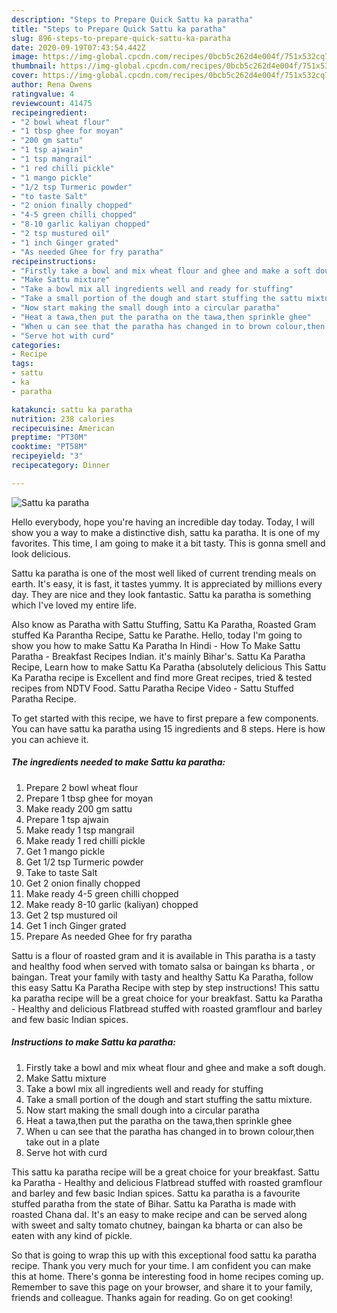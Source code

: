 ```yaml
---
description: "Steps to Prepare Quick Sattu ka paratha"
title: "Steps to Prepare Quick Sattu ka paratha"
slug: 896-steps-to-prepare-quick-sattu-ka-paratha
date: 2020-09-19T07:43:54.442Z
image: https://img-global.cpcdn.com/recipes/0bcb5c262d4e004f/751x532cq70/sattu-ka-paratha-recipe-main-photo.jpg
thumbnail: https://img-global.cpcdn.com/recipes/0bcb5c262d4e004f/751x532cq70/sattu-ka-paratha-recipe-main-photo.jpg
cover: https://img-global.cpcdn.com/recipes/0bcb5c262d4e004f/751x532cq70/sattu-ka-paratha-recipe-main-photo.jpg
author: Rena Owens
ratingvalue: 4
reviewcount: 41475
recipeingredient:
- "2 bowl wheat flour"
- "1 tbsp ghee for moyan"
- "200 gm sattu"
- "1 tsp ajwain"
- "1 tsp mangrail"
- "1 red chilli pickle"
- "1 mango pickle"
- "1/2 tsp Turmeric powder"
- "to taste Salt"
- "2 onion finally chopped"
- "4-5 green chilli chopped"
- "8-10 garlic kaliyan chopped"
- "2 tsp mustured oil"
- "1 inch Ginger grated"
- "As needed Ghee for fry paratha"
recipeinstructions:
- "Firstly take a bowl and mix wheat flour and ghee and make a soft dough."
- "Make Sattu mixture"
- "Take a bowl mix all ingredients well and ready for stuffing"
- "Take a small portion of the dough and start stuffing the sattu mixture."
- "Now start making the small dough into a circular paratha"
- "Heat a tawa,then put the paratha on the tawa,then sprinkle ghee"
- "When u can see that the paratha has changed in to brown colour,then take out in a plate"
- "Serve hot with curd"
categories:
- Recipe
tags:
- sattu
- ka
- paratha

katakunci: sattu ka paratha 
nutrition: 238 calories
recipecuisine: American
preptime: "PT30M"
cooktime: "PT58M"
recipeyield: "3"
recipecategory: Dinner

---
```



![Sattu ka paratha](https://img-global.cpcdn.com/recipes/0bcb5c262d4e004f/751x532cq70/sattu-ka-paratha-recipe-main-photo.jpg)

Hello everybody, hope you're having an incredible day today. Today, I will show you a way to make a distinctive dish, sattu ka paratha. It is one of my favorites. This time, I am going to make it a bit tasty. This is gonna smell and look delicious.

Sattu ka paratha is one of the most well liked of current trending meals on earth. It's easy, it is fast, it tastes yummy. It is appreciated by millions every day. They are nice and they look fantastic. Sattu ka paratha is something which I've loved my entire life.

Also know as Paratha with Sattu Stuffing, Sattu Ka Paratha, Roasted Gram stuffed Ka Parantha Recipe, Sattu ke Parathe. Hello, today I&#39;m going to show you how to make Sattu Ka Paratha In Hindi - How To Make Sattu Paratha - Breakfast Recipes Indian. it&#39;s mainly Bihar&#39;s. Sattu Ka Paratha Recipe, Learn how to make Sattu Ka Paratha (absolutely delicious This Sattu Ka Paratha recipe is Excellent and find more Great recipes, tried &amp; tested recipes from NDTV Food. Sattu Paratha Recipe Video - Sattu Stuffed Paratha Recipe.


To get started with this recipe, we have to first prepare a few components. You can have sattu ka paratha using 15 ingredients and 8 steps. Here is how you can achieve it.

<!--inarticleads1-->

##### The ingredients needed to make Sattu ka paratha:

1. Prepare 2 bowl wheat flour
1. Prepare 1 tbsp ghee for moyan
1. Make ready 200 gm sattu
1. Prepare 1 tsp ajwain
1. Make ready 1 tsp mangrail
1. Make ready 1 red chilli pickle
1. Get 1 mango pickle
1. Get 1/2 tsp Turmeric powder
1. Take to taste Salt
1. Get 2 onion finally chopped
1. Make ready 4-5 green chilli chopped
1. Make ready 8-10 garlic (kaliyan) chopped
1. Get 2 tsp mustured oil
1. Get 1 inch Ginger grated
1. Prepare As needed Ghee for fry paratha


Sattu is a flour of roasted gram and it is available in This paratha is a tasty and healthy food when served with tomato salsa or baingan ks bharta , or baingan. Treat your family with tasty and healthy Sattu Ka Paratha, follow this easy Sattu Ka Paratha Recipe with step by step instructions! This sattu ka paratha recipe will be a great choice for your breakfast. Sattu ka Paratha - Healthy and delicious Flatbread stuffed with roasted gramflour and barley and few basic Indian spices. 

<!--inarticleads2-->

##### Instructions to make Sattu ka paratha:

1. Firstly take a bowl and mix wheat flour and ghee and make a soft dough.
1. Make Sattu mixture
1. Take a bowl mix all ingredients well and ready for stuffing
1. Take a small portion of the dough and start stuffing the sattu mixture.
1. Now start making the small dough into a circular paratha
1. Heat a tawa,then put the paratha on the tawa,then sprinkle ghee
1. When u can see that the paratha has changed in to brown colour,then take out in a plate
1. Serve hot with curd


This sattu ka paratha recipe will be a great choice for your breakfast. Sattu ka Paratha - Healthy and delicious Flatbread stuffed with roasted gramflour and barley and few basic Indian spices. Sattu ka paratha is a favourite stuffed paratha from the state of Bihar. Sattu ka Paratha is made with roasted Chana dal. It&#39;s an easy to make recipe and can be served along with sweet and salty tomato chutney, baingan ka bharta or can also be eaten with any kind of pickle. 

So that is going to wrap this up with this exceptional food sattu ka paratha recipe. Thank you very much for your time. I am confident you can make this at home. There's gonna be interesting food in home recipes coming up. Remember to save this page on your browser, and share it to your family, friends and colleague. Thanks again for reading. Go on get cooking!
